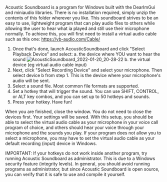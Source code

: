Acoustic Soundboard is a program for Windows built with the DearImGui and miniaudio libraries. There is no installation required, simply unzip the contents of this folder wherever you like. This soundboard strives to be an easy to use, lightweight program that can play audio files to others while allowing the user to hear what ia played and still use their microphone normally. To achieve this, you will first need to install a virtual audio cable such as this one:
https://vb-audio.com/Cable/

1. Once that's done, launch AcousticSoundboard and click "Select Playback Device" and select: 
  a. the device where YOU want to hear the sound
  ![AcousticSoundboard_2022-01-20_20-28-22](https://user-images.githubusercontent.com/64415017/150454963-c4ca0235-7823-472a-9ca1-d76c537a8851.png)
b. the virtual device (eg virtual audio cable input)
2. Next, click "Select Recording Device" and select your microphone. Then select device b from step 1. This is the device where your microphone's audio will be sent.
3. Select a sound file. Most common file formats are supported.
4. Set a hotkey that will trigger the sound. You can use SHIFT, CONTROL, or ALT key combos, and you can set up to 50 	hotkeys and sounds.
5. Press your hotkey. Have fun!

When you are finished, close the window. You do not need to close the devices first. Your settings will be saved. With this setup, you should be able to select the virtual audio cable as your microphone in your voice call program of choice, and others should hear your voice through your microphone and the sounds you play. If your program does not allow you to select a microphone, you may have to set the virtual audio cable as your default recording (input) device in Windows.

IMPORTANT: If your hotkeys do not work inside another program, try running Acoustic Soundboard as administrator. This is due to a Windows security feature (integrity levels). In general, you should avoid running programs as administrator, but since Acoustic Soundboard is open source, you can verify that it is safe to use and compile it yourself.
